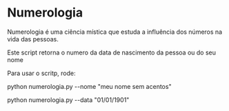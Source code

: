 Numerologia
===========
Numerologia é uma ciência mística que estuda a influência dos números na vida das pessoas.

Este script retorna o numero da data de nascimento da pessoa ou do seu nome

Para usar o scritp, rode:

python numerologia.py --nome "meu nome sem acentos"

python numerologia.py --data "01/01/1901"
